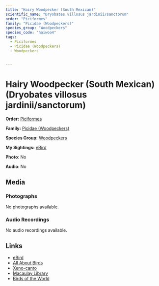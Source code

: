 ```yaml
---
title: "Hairy Woodpecker (South Mexican)"
scientific_name: "Dryobates villosus jardinii/sanctorum"
order: "Piciformes"
family: "Picidae (Woodpeckers)"
species_group: "Woodpeckers"
species_code: "haiwoo4"
tags: 
  - Piciformes
  - Picidae (Woodpeckers)
  - Woodpeckers
  
  
---
```


# Hairy Woodpecker (South Mexican) (Dryobates villosus jardinii/sanctorum)

**Order:** [Piciformes](/tags/piciformes)

**Family:** [Picidae (Woodpeckers)](/tags/picidae-woodpeckers)

**Species Group:** [Woodpeckers](/tags/woodpeckers)

**My Sightings:** [eBird](https://ebird.org/lifelist?r=world&time=life&spp=haiwoo4)

**Photo**: No 

**Audio**: No

## Media
### Photographs
No photographs available.

### Audio Recordings
No audio recordings available.

## Links
* [eBird](https://ebird.org/species/haiwoo4) 
* [All About Birds](https://www.allaboutbirds.org/guide/haiwoo4) 
* [Xeno-canto](https://www.xeno-canto.org/species/dryobates-villosus-jardinii/sanctorum) 
* [Macaulay Library](https://search.macaulaylibrary.org/catalog?taxonCode=haiwoo4&sort=rating_rank_desc)
* [Birds of the World](https://birdsoftheworld.org/bow/species/haiwoo4)
